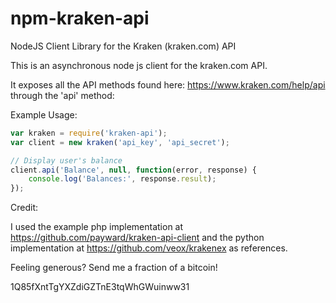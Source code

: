 npm-kraken-api
==============

NodeJS Client Library for the Kraken (kraken.com) API

This is an asynchronous node js client for the kraken.com API.

It exposes all the API methods found here: https://www.kraken.com/help/api through the 'api' method:

Example Usage:

```javascript
var kraken = require('kraken-api');
var client = new kraken('api_key', 'api_secret');

// Display user's balance
client.api('Balance', null, function(error, response) {
	console.log('Balances:', response.result);
});
```

Credit:

I used the example php implementation at https://github.com/payward/kraken-api-client and the python implementation at https://github.com/veox/krakenex as references.


Feeling generous? Send me a fraction of a bitcoin!

1Q85fXntTgYXZdiGZTnE3tqWhGWuinww31